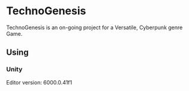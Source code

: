 # TechnoGenesis

TechnoGenesis is an on-going project for a Versatile, Cyberpunk genre Game.

## Using

### Unity

Editor version: 6000.0.41f1
